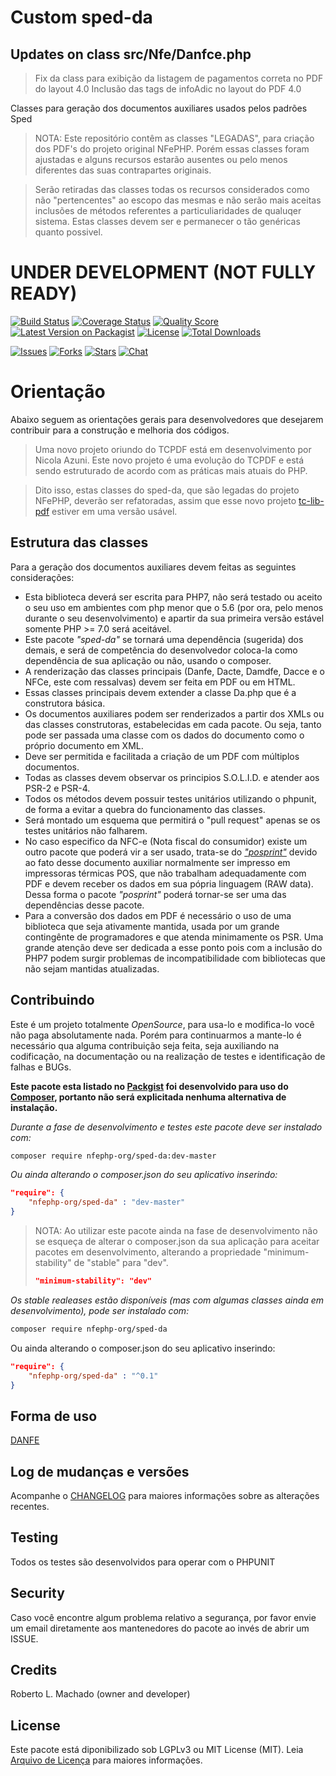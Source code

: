 # Custom sped-da

## Updates on class src/Nfe/Danfce.php
> Fix da class para exibição da listagem de pagamentos correta no PDF do layout 4.0
> Inclusão das tags de infoAdic no layout do PDF 4.0

Classes para geração dos documentos auxiliares usados pelos padrões Sped

> NOTA: Este repositório contêm as classes "LEGADAS", para criação dos PDF's do projeto original NFePHP.
> Porém essas classes foram ajustadas e alguns recursos estarão ausentes ou pelo menos diferentes das suas contrapartes originais.

> Serão retiradas das classes todas os recursos considerados como não "pertencentes" ao escopo das mesmas e não serão mais aceitas inclusões de métodos referentes a particuliaridades de qualuqer sistema.
> Estas classes devem ser e permanecer o tão genéricas quanto possivel.
 
# UNDER DEVELOPMENT (NOT FULLY READY)

[![Build Status][ico-travis]][link-travis]
[![Coverage Status][ico-scrutinizer]][link-scrutinizer]
[![Quality Score][ico-code-quality]][link-code-quality]
[![Latest Version on Packagist][ico-version]][link-packagist]
[![License][ico-license]][link-packagist]
[![Total Downloads][ico-downloads]][link-downloads]

[![Issues][ico-issues]][link-issues]
[![Forks][ico-forks]][link-forks]
[![Stars][ico-stars]][link-stars]
[![Chat][ico-gitter]][link-gitter]


# Orientação
Abaixo seguem as orientações gerais para desenvolvedores que desejarem contribuir para a construção e melhoria dos códigos.

> Uma novo projeto oriundo do TCPDF está em desenvolvimento por Nicola Azuni. Este novo projeto é uma evolução do TCPDF e está sendo estruturado de acordo com as práticas mais atuais do PHP.

> Dito isso, estas classes do sped-da, que são legadas do projeto NFePHP, deverão ser refatoradas, assim que esse novo projeto [tc-lib-pdf](https://github.com/tecnickcom/tc-lib-pdf) estiver em uma versão usável.

## Estrutura das classes

Para a geração dos documentos auxiliares devem feitas as seguintes considerações:

* Esta biblioteca deverá ser escrita para PHP7, não será testado ou aceito o seu uso em ambientes com php menor que o 5.6 (por ora, pelo menos durante o seu desenvolvimento) e apartir da sua primeira versão estável somente PHP >= 7.0 será aceitável.
* Este pacote *"sped-da"* se tornará uma dependência (sugerida) dos demais, e será de competência do desenvolvedor coloca-la como dependência de sua aplicação ou não, usando o composer.
* A renderização das classes principais (Danfe, Dacte, Damdfe, Dacce e o NFCe, este com ressalvas) devem ser feita em PDF ou em HTML.
* Essas classes principais devem extender a classe Da.php que é a construtora básica.
* Os documentos auxiliares podem ser renderizados a partir dos XMLs ou das classes construtoras, estabelecidas em cada pacote. Ou seja, tanto pode ser passada uma classe com os dados do documento como o próprio documento em XML.
* Deve ser permitida e facilitada a criação de um PDF com múltiplos documentos.
* Todas as classes devem observar os principios S.O.L.I.D. e atender aos PSR-2 e PSR-4.
* Todos os métodos devem possuir testes unitários utilizando o phpunit, de forma a evitar a quebra do funcionamento das classes.
* Será montado um esquema que permitirá o "pull request" apenas se os testes unitários não falharem.
* No caso especifico da NFC-e (Nota fiscal do consumidor) existe um outro pacote que poderá vir a ser usado, trata-se do [*"posprint"*](https://github.com/nfephp-org/posprint) devido ao fato desse documento auxiliar normalmente ser impresso em impressoras térmicas POS, que não trabalham adequadamente com PDF e devem receber os dados em sua pópria linguagem (RAW data). Dessa forma o pacote *"posprint"* poderá tornar-se ser uma das dependências desse pacote.
* Para a conversão dos dados em PDF é necessário o uso de uma biblioteca que seja ativamente mantida, usada por um grande contingênte de programadores e que atenda minimamente os PSR. Uma grande atenção deve ser dedicada a esse ponto pois com a inclusão do PHP7 podem surgir problemas de incompatibilidade com bibliotecas que não sejam mantidas atualizadas.

## Contribuindo
Este é um projeto totalmente *OpenSource*, para usa-lo e modifica-lo você não paga absolutamente nada. Porém para continuarmos a mante-lo é necessário qua alguma contribuição seja feita, seja auxiliando na codificação, na documentação ou na realização de testes e identificação de falhas e BUGs.

**Este pacote esta listado no [Packgist](https://packagist.org/) foi desenvolvido para uso do [Composer](https://getcomposer.org/), portanto não será explicitada nenhuma alternativa de instalação.**

*Durante a fase de desenvolvimento e testes este pacote deve ser instalado com:*
```bash
composer require nfephp-org/sped-da:dev-master
```

*Ou ainda alterando o composer.json do seu aplicativo inserindo:*
```json
"require": {
    "nfephp-org/sped-da" : "dev-master"
}
```

> NOTA: Ao utilizar este pacote ainda na fase de desenvolvimento não se esqueça de alterar o composer.json da sua aplicação para aceitar pacotes em desenvolvimento, alterando a propriedade "minimum-stability" de "stable" para "dev".
> ```json
> "minimum-stability": "dev"
> ```

*Os stable realeases estão disponíveis (mas com algumas classes ainda em desenvolvimento), pode ser instalado com:*
```bash
composer require nfephp-org/sped-da
```
Ou ainda alterando o composer.json do seu aplicativo inserindo:
```json
"require": {
    "nfephp-org/sped-da" : "^0.1"
}
```

## Forma de uso
[DANFE](DANFE.md) 

## Log de mudanças e versões
Acompanhe o [CHANGELOG](CHANGELOG.md) para maiores informações sobre as alterações recentes.

## Testing

Todos os testes são desenvolvidos para operar com o PHPUNIT

## Security

Caso você encontre algum problema relativo a segurança, por favor envie um email diretamente aos mantenedores do pacote ao invés de abrir um ISSUE.

## Credits

Roberto L. Machado (owner and developer)

## License

Este pacote está diponibilizado sob LGPLv3 ou MIT License (MIT). Leia  [Arquivo de Licença](LICENSE.md) para maiores informações.


[ico-stars]: https://img.shields.io/github/stars/nfephp-org/sped-nfe.svg?style=flat-square
[ico-forks]: https://img.shields.io/github/forks/nfephp-org/sped-da.svg?style=flat-square
[ico-issues]: https://img.shields.io/github/issues/nfephp-org/sped-da.svg?style=flat-square
[ico-travis]: https://img.shields.io/travis/nfephp-org/sped-da/master.svg?style=flat-square
[ico-scrutinizer]: https://img.shields.io/scrutinizer/coverage/g/nfephp-org/sped-da.svg?style=flat-square
[ico-code-quality]: https://img.shields.io/scrutinizer/g/nfephp-org/sped-da.svg?style=flat-square
[ico-downloads]: https://img.shields.io/packagist/dt/nfephp-org/sped-da.svg?style=flat-square
[ico-version]: https://img.shields.io/packagist/v/nfephp-org/sped-da.svg?style=flat-square
[ico-license]: https://poser.pugx.org/nfephp-org/nfephp/license.svg?style=flat-square
[ico-gitter]: https://img.shields.io/badge/GITTER-4%20users%20online-green.svg?style=flat-square


[link-packagist]: https://packagist.org/packages/nfephp-org/sped-da
[link-travis]: https://travis-ci.org/nfephp-org/sped-da
[link-scrutinizer]: https://scrutinizer-ci.com/g/nfephp-org/sped-da/code-structure
[link-code-quality]: https://scrutinizer-ci.com/g/nfephp-org/sped-da
[link-downloads]: https://packagist.org/packages/nfephp-org/sped-da
[link-author]: https://github.com/nfephp-org
[link-issues]: https://github.com/nfephp-org/sped-da/issues
[link-forks]: https://github.com/nfephp-org/sped-da/network
[link-stars]: https://github.com/nfephp-org/sped-da/stargazers
[link-gitter]: https://gitter.im/nfephp-org/sped-da?utm_source=badge&utm_medium=badge&utm_campaign=pr-badge&utm_content=badge

